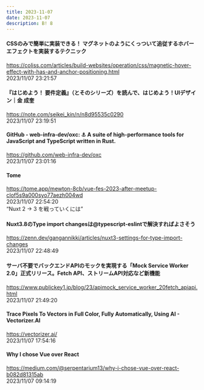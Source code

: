 ```yaml
---
title: 2023-11-07
date: 2023-11-07
description: B! 8
---
```


#### CSSのみで簡単に実装できる！ マグネットのようにくっついて追従するホバーエフェクトを実装するテクニック
https://coliss.com/articles/build-websites/operation/css/magnetic-hover-effect-with-has-and-anchor-positioning.html<br>
2023/11/07 23:21:57<br>


#### 『はじめよう！ 要件定義』（とそのシリーズ）を読んで、はじめよう！UIデザイン｜金 成奎
https://note.com/seikei_kin/n/n8d95535c0290<br>
2023/11/07 23:19:51<br>


#### GitHub - web-infra-dev/oxc: ⚓ A suite of high-performance tools for JavaScript and TypeScript written in Rust.
https://github.com/web-infra-dev/oxc<br>
2023/11/07 23:01:16<br>


#### Tome
https://tome.app/mewton-8cb/vue-fes-2023-after-meetup-clof5s9a000syo77aezh004wd<br>
2023/11/07 22:54:20<br>
“Nuxt 2 → 3 を戦っていくには”


#### Nuxt3.8のType import changesは@typescript-eslintで解決すればよさそう
https://zenn.dev/gangannikki/articles/nuxt3-settings-for-type-import-changes<br>
2023/11/07 22:48:49<br>


#### サーバ不要でバックエンドAPIのモックを実現する「Mock Service Worker 2.0」正式リリース。Fetch API、ストリームAPI対応など新機能
https://www.publickey1.jp/blog/23/apimock_service_worker_20fetch_apiapi.html<br>
2023/11/07 21:49:20<br>


#### Trace Pixels To Vectors in Full Color, Fully Automatically, Using AI - Vectorizer.AI
https://vectorizer.ai/<br>
2023/11/07 17:54:16<br>


#### Why I chose Vue over React
https://medium.com/@serpentarium13/why-i-chose-vue-over-react-b082d81315ab<br>
2023/11/07 09:14:19<br>


